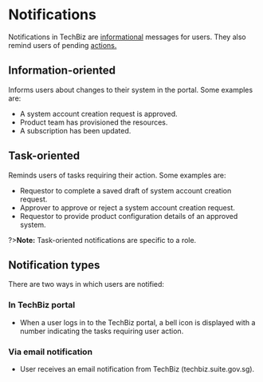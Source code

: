 # Notifications

Notifications in TechBiz are [informational](#information-oriented) messages for users. They also remind users of pending [actions.](#task-oriented)

## Information-oriented

Informs users about changes to their system in the portal. Some examples are:

- A system account creation request is approved.
- Product team has provisioned the resources.
- A subscription has been updated.

## Task-oriented

Reminds users of tasks requiring their action. Some examples are:

- Requestor to complete a saved draft of system account creation request.
- Approver to approve or reject a system account creation request.
- Requestor to provide product configuration details of an approved system.

?>**Note:** Task-oriented notifications are specific to a role.

## Notification types

There are two ways in which users are notified:

### In TechBiz portal

  - When a user logs in to the TechBiz portal, a bell icon is displayed with a number indicating the tasks requiring user action.

### Via email notification

  - User receives an email notification from TechBiz (techbiz.suite.gov.sg).



